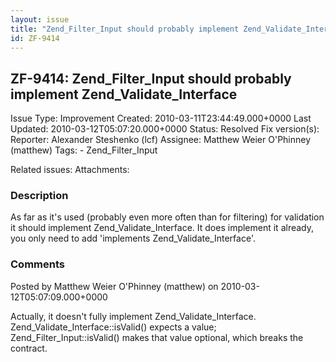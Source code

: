 ```yaml
---
layout: issue
title: "Zend_Filter_Input should probably implement Zend_Validate_Interface"
id: ZF-9414
---
```


ZF-9414: Zend\_Filter\_Input should probably implement Zend\_Validate\_Interface
--------------------------------------------------------------------------------

 Issue Type: Improvement Created: 2010-03-11T23:44:49.000+0000 Last Updated: 2010-03-12T05:07:20.000+0000 Status: Resolved Fix version(s): 
 Reporter:  Alexander Steshenko (lcf)  Assignee:  Matthew Weier O'Phinney (matthew)  Tags: - Zend\_Filter\_Input
 
 Related issues: 
 Attachments: 
### Description

As far as it's used (probably even more often than for filtering) for validation it should implement Zend\_Validate\_Interface. It does implement it already, you only need to add 'implements Zend\_Validate\_Interface'.

 

 

### Comments

Posted by Matthew Weier O'Phinney (matthew) on 2010-03-12T05:07:09.000+0000

Actually, it doesn't fully implement Zend\_Validate\_Interface. Zend\_Validate\_Interface::isValid() expects a value; Zend\_Filter\_Input::isValid() makes that value optional, which breaks the contract.

 

 